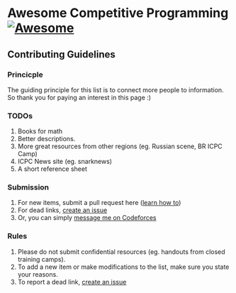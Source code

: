 # Awesome Competitive Programming [![Awesome](https://cdn.rawgit.com/sindresorhus/awesome/d7305f38d29fed78fa85652e3a63e154dd8e8829/media/badge.svg)](https://github.com/sindresorhus/awesome)

## Contributing Guidelines

### Princicple
The guiding principle for this list is to connect more people to information.  
So thank you for paying an interest in this page :)

### TODOs
1. Books for math
2. Better descriptions.
3. More great resources from other regions (eg. Russian scene, BR ICPC Camp)
4. ICPC News site (eg. snarknews)
5. A short reference sheet

### Submission
1. For new items, submit a pull request here ([learn how to](https://help.github.com/articles/using-pull-requests/))
2. For dead links, [create an issue](https://github.com/lnishan/awesome-competitive-programming/issues/new)
3. Or, you can simply [message me on Codeforces](http://codeforces.com/usertalk?other=lnishan)

### Rules
1. Please do not submit confidential resources (eg. handouts from closed training camps).
2. To add a new item or make modifications to the list, make sure you state your reasons.
3. To report a dead link, [create an issue](https://github.com/lnishan/awesome-competitive-programming/issues/new)